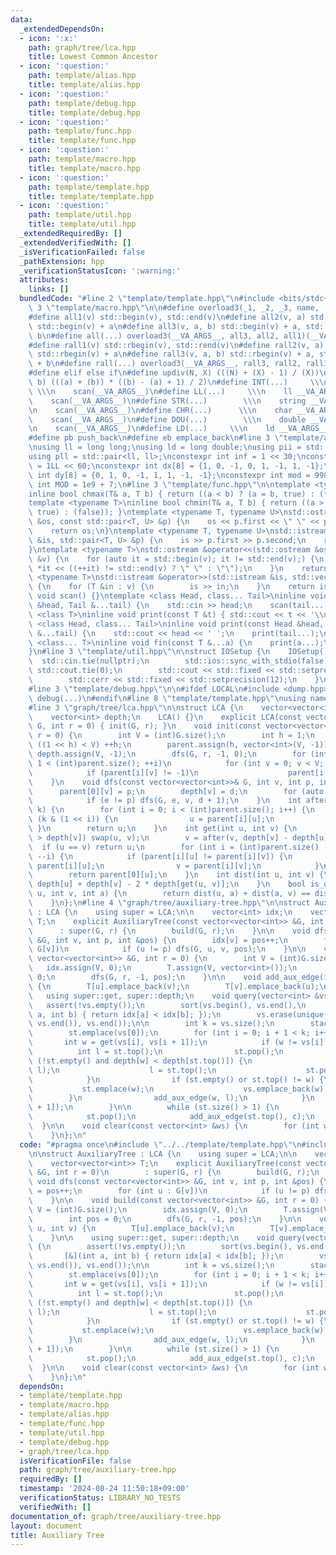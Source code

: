 ```yaml
---
data:
  _extendedDependsOn:
  - icon: ':x:'
    path: graph/tree/lca.hpp
    title: Lowest Common Ancestor
  - icon: ':question:'
    path: template/alias.hpp
    title: template/alias.hpp
  - icon: ':question:'
    path: template/debug.hpp
    title: template/debug.hpp
  - icon: ':question:'
    path: template/func.hpp
    title: template/func.hpp
  - icon: ':question:'
    path: template/macro.hpp
    title: template/macro.hpp
  - icon: ':question:'
    path: template/template.hpp
    title: template/template.hpp
  - icon: ':question:'
    path: template/util.hpp
    title: template/util.hpp
  _extendedRequiredBy: []
  _extendedVerifiedWith: []
  _isVerificationFailed: false
  _pathExtension: hpp
  _verificationStatusIcon: ':warning:'
  attributes:
    links: []
  bundledCode: "#line 2 \"template/template.hpp\"\n#include <bits/stdc++.h>\n#line\
    \ 3 \"template/macro.hpp\"\n\n#define overload3(_1, _2, _3, name, ...) name\n\
    #define all1(v) std::begin(v), std::end(v)\n#define all2(v, a) std::begin(v),\
    \ std::begin(v) + a\n#define all3(v, a, b) std::begin(v) + a, std::begin(v) +\
    \ b\n#define all(...) overload3(__VA_ARGS__, all3, all2, all1)(__VA_ARGS__)\n\
    #define rall1(v) std::rbegin(v), std::rend(v)\n#define rall2(v, a) std::rbegin(v),\
    \ std::rbegin(v) + a\n#define rall3(v, a, b) std::rbegin(v) + a, std::rbegin(v)\
    \ + b\n#define rall(...) overload3(__VA_ARGS__, rall3, rall2, rall1)(__VA_ARGS__)\n\
    #define elif else if\n#define updiv(N, X) (((N) + (X) - 1) / (X))\n#define sigma(a,\
    \ b) (((a) + (b)) * ((b) - (a) + 1) / 2)\n#define INT(...)     \\\n    int __VA_ARGS__;\
    \ \\\n    scan(__VA_ARGS__)\n#define LL(...)     \\\n    ll __VA_ARGS__; \\\n\
    \    scan(__VA_ARGS__)\n#define STR(...)        \\\n    string __VA_ARGS__; \\\
    \n    scan(__VA_ARGS__)\n#define CHR(...)      \\\n    char __VA_ARGS__; \\\n\
    \    scan(__VA_ARGS__)\n#define DOU(...)        \\\n    double __VA_ARGS__; \\\
    \n    scan(__VA_ARGS__)\n#define LD(...)     \\\n    ld __VA_ARGS__; \\\n    scan(__VA_ARGS__)\n\
    #define pb push_back\n#define eb emplace_back\n#line 3 \"template/alias.hpp\"\n\
    \nusing ll = long long;\nusing ld = long double;\nusing pii = std::pair<int, int>;\n\
    using pll = std::pair<ll, ll>;\nconstexpr int inf = 1 << 30;\nconstexpr ll INF\
    \ = 1LL << 60;\nconstexpr int dx[8] = {1, 0, -1, 0, 1, -1, 1, -1};\nconstexpr\
    \ int dy[8] = {0, 1, 0, -1, 1, 1, -1, -1};\nconstexpr int mod = 998244353;\nconstexpr\
    \ int MOD = 1e9 + 7;\n#line 3 \"template/func.hpp\"\n\ntemplate <typename T>\n\
    inline bool chmax(T& a, T b) { return ((a < b) ? (a = b, true) : (false)); }\n\
    template <typename T>\ninline bool chmin(T& a, T b) { return ((a > b) ? (a = b,\
    \ true) : (false)); }\ntemplate <typename T, typename U>\nstd::ostream &operator<<(std::ostream\
    \ &os, const std::pair<T, U> &p) {\n    os << p.first << \" \" << p.second;\n\
    \    return os;\n}\ntemplate <typename T, typename U>\nstd::istream &operator>>(std::istream\
    \ &is, std::pair<T, U> &p) {\n    is >> p.first >> p.second;\n    return is;\n\
    }\ntemplate <typename T>\nstd::ostream &operator<<(std::ostream &os, const std::vector<T>\
    \ &v) {\n    for (auto it = std::begin(v); it != std::end(v);) {\n        os <<\
    \ *it << ((++it) != std::end(v) ? \" \" : \"\");\n    }\n    return os;\n}\ntemplate\
    \ <typename T>\nstd::istream &operator>>(std::istream &is, std::vector<T> &v)\
    \ {\n    for (T &in : v) {\n        is >> in;\n    }\n    return is;\n}\ninline\
    \ void scan() {}\ntemplate <class Head, class... Tail>\ninline void scan(Head\
    \ &head, Tail &...tail) {\n    std::cin >> head;\n    scan(tail...);\n}\ntemplate\
    \ <class T>\ninline void print(const T &t) { std::cout << t << '\\n'; }\ntemplate\
    \ <class Head, class... Tail>\ninline void print(const Head &head, const Tail\
    \ &...tail) {\n    std::cout << head << ' ';\n    print(tail...);\n}\ntemplate\
    \ <class... T>\ninline void fin(const T &...a) {\n    print(a...);\n    exit(0);\n\
    }\n#line 3 \"template/util.hpp\"\n\nstruct IOSetup {\n    IOSetup() {\n      \
    \  std::cin.tie(nullptr);\n        std::ios::sync_with_stdio(false);\n       \
    \ std::cout.tie(0);\n        std::cout << std::fixed << std::setprecision(12);\n\
    \        std::cerr << std::fixed << std::setprecision(12);\n    }\n} IOSetup;\n\
    #line 3 \"template/debug.hpp\"\n\n#ifdef LOCAL\n#include <dump.hpp>\n#else\n#define\
    \ debug(...)\n#endif\n#line 8 \"template/template.hpp\"\nusing namespace std;\n\
    #line 3 \"graph/tree/lca.hpp\"\n\nstruct LCA {\n    vector<vector<int>> parent;\n\
    \    vector<int> depth;\n    LCA() {}\n    explicit LCA(const vector<vector<int>>&\
    \ G, int r = 0) { init(G, r); }\n    void init(const vector<vector<int>>& G, int\
    \ r = 0) {\n        int V = (int)G.size();\n        int h = 1;\n        while\
    \ ((1 << h) < V) ++h;\n        parent.assign(h, vector<int>(V, -1));\n       \
    \ depth.assign(V, -1);\n        dfs(G, r, -1, 0);\n        for (int i = 0; i +\
    \ 1 < (int)parent.size(); ++i)\n            for (int v = 0; v < V; ++v)\n    \
    \            if (parent[i][v] != -1)\n                    parent[i + 1][v] = parent[i][parent[i][v]];\n\
    \    }\n    void dfs(const vector<vector<int>>& G, int v, int p, int d) {\n  \
    \      parent[0][v] = p;\n        depth[v] = d;\n        for (auto e : G[v])\n\
    \            if (e != p) dfs(G, e, v, d + 1);\n    }\n    int after(int u, int\
    \ k) {\n        for (int i = 0; i < (int)parent.size(); i++) {\n            if\
    \ (k & (1 << i)) {\n                u = parent[i][u];\n            }\n       \
    \ }\n        return u;\n    }\n    int get(int u, int v) {\n        if (depth[u]\
    \ > depth[v]) swap(u, v);\n        v = after(v, depth[v] - depth[u]);\n      \
    \  if (u == v) return u;\n        for (int i = (int)parent.size() - 1; i >= 0;\
    \ --i) {\n            if (parent[i][u] != parent[i][v]) {\n                u =\
    \ parent[i][u];\n                v = parent[i][v];\n            }\n        }\n\
    \        return parent[0][u];\n    }\n    int dist(int u, int v) {\n        return\
    \ depth[u] + depth[v] - 2 * depth[get(u, v)];\n    }\n    bool is_on_path(int\
    \ u, int v, int a) {\n        return dist(u, a) + dist(a, v) == dist(u, v);\n\
    \    }\n};\n#line 4 \"graph/tree/auxiliary-tree.hpp\"\n\nstruct AuxiliaryTree\
    \ : LCA {\n    using super = LCA;\n\n    vector<int> idx;\n    vector<vector<int>>\
    \ T;\n    explicit AuxiliaryTree(const vector<vector<int>> &G, int r = 0)\n  \
    \      : super(G, r) {\n        build(G, r);\n    }\n\n    void dfs(const vector<vector<int>>\
    \ &G, int v, int p, int &pos) {\n        idx[v] = pos++;\n        for (int u :\
    \ G[v])\n            if (u != p) dfs(G, u, v, pos);\n    }\n\n    void build(const\
    \ vector<vector<int>> &G, int r = 0) {\n        int V = (int)G.size();\n     \
    \   idx.assign(V, 0);\n        T.assign(V, vector<int>());\n        int pos =\
    \ 0;\n        dfs(G, r, -1, pos);\n    }\n\n    void add_aux_edge(int u, int v)\
    \ {\n        T[u].emplace_back(v);\n        T[v].emplace_back(u);\n    }\n\n \
    \   using super::get, super::depth;\n    void query(vector<int> &vs) {\n     \
    \   assert(!vs.empty());\n        sort(vs.begin(), vs.end(),\n             [&](int\
    \ a, int b) { return idx[a] < idx[b]; });\n        vs.erase(unique(vs.begin(),\
    \ vs.end()), vs.end());\n\n        int k = vs.size();\n        stack<int> st;\n\
    \        st.emplace(vs[0]);\n        for (int i = 0; i + 1 < k; i++) {\n     \
    \       int w = get(vs[i], vs[i + 1]);\n            if (w != vs[i]) {\n      \
    \          int l = st.top();\n                st.pop();\n                while\
    \ (!st.empty() and depth[w] < depth[st.top()]) {\n                    add_aux_edge(st.top(),\
    \ l);\n                    l = st.top();\n                    st.pop();\n    \
    \            }\n                if (st.empty() or st.top() != w) {\n         \
    \           st.emplace(w);\n                    vs.emplace_back(w);\n        \
    \        }\n                add_aux_edge(w, l);\n            }\n            st.emplace(vs[i\
    \ + 1]);\n        }\n\n        while (st.size() > 1) {\n            int c = st.top();\n\
    \            st.pop();\n            add_aux_edge(st.top(), c);\n        }\n  \
    \  }\n\n    void clear(const vector<int> &ws) {\n        for (int w : ws) T[w].clear();\n\
    \    }\n};\n"
  code: "#pragma once\n#include \"../../template/template.hpp\"\n#include \"lca.hpp\"\
    \n\nstruct AuxiliaryTree : LCA {\n    using super = LCA;\n\n    vector<int> idx;\n\
    \    vector<vector<int>> T;\n    explicit AuxiliaryTree(const vector<vector<int>>\
    \ &G, int r = 0)\n        : super(G, r) {\n        build(G, r);\n    }\n\n   \
    \ void dfs(const vector<vector<int>> &G, int v, int p, int &pos) {\n        idx[v]\
    \ = pos++;\n        for (int u : G[v])\n            if (u != p) dfs(G, u, v, pos);\n\
    \    }\n\n    void build(const vector<vector<int>> &G, int r = 0) {\n        int\
    \ V = (int)G.size();\n        idx.assign(V, 0);\n        T.assign(V, vector<int>());\n\
    \        int pos = 0;\n        dfs(G, r, -1, pos);\n    }\n\n    void add_aux_edge(int\
    \ u, int v) {\n        T[u].emplace_back(v);\n        T[v].emplace_back(u);\n\
    \    }\n\n    using super::get, super::depth;\n    void query(vector<int> &vs)\
    \ {\n        assert(!vs.empty());\n        sort(vs.begin(), vs.end(),\n      \
    \       [&](int a, int b) { return idx[a] < idx[b]; });\n        vs.erase(unique(vs.begin(),\
    \ vs.end()), vs.end());\n\n        int k = vs.size();\n        stack<int> st;\n\
    \        st.emplace(vs[0]);\n        for (int i = 0; i + 1 < k; i++) {\n     \
    \       int w = get(vs[i], vs[i + 1]);\n            if (w != vs[i]) {\n      \
    \          int l = st.top();\n                st.pop();\n                while\
    \ (!st.empty() and depth[w] < depth[st.top()]) {\n                    add_aux_edge(st.top(),\
    \ l);\n                    l = st.top();\n                    st.pop();\n    \
    \            }\n                if (st.empty() or st.top() != w) {\n         \
    \           st.emplace(w);\n                    vs.emplace_back(w);\n        \
    \        }\n                add_aux_edge(w, l);\n            }\n            st.emplace(vs[i\
    \ + 1]);\n        }\n\n        while (st.size() > 1) {\n            int c = st.top();\n\
    \            st.pop();\n            add_aux_edge(st.top(), c);\n        }\n  \
    \  }\n\n    void clear(const vector<int> &ws) {\n        for (int w : ws) T[w].clear();\n\
    \    }\n};\n"
  dependsOn:
  - template/template.hpp
  - template/macro.hpp
  - template/alias.hpp
  - template/func.hpp
  - template/util.hpp
  - template/debug.hpp
  - graph/tree/lca.hpp
  isVerificationFile: false
  path: graph/tree/auxiliary-tree.hpp
  requiredBy: []
  timestamp: '2024-08-24 11:50:18+09:00'
  verificationStatus: LIBRARY_NO_TESTS
  verifiedWith: []
documentation_of: graph/tree/auxiliary-tree.hpp
layout: document
title: Auxiliary Tree
---
```

